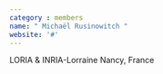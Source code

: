 ```yaml
---
category : members
name: " Michaël Rusinowitch " 
website: '#'
---
```

LORIA & INRIA-Lorraine
Nancy, France

